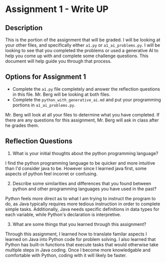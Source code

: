 # Assignment 1 - Write UP

## Description
This is the portion of the assignment that will be graded.  I will be looking at your other files, and specifically either `a1.py` or `a1_ai_problems.py`.  I will be looking to see that you completed the problems or used a generative AI to help you come up with and complete some challenge questions.  This document will help guide you through that process.

## Options for Assignment 1
- Complete the `a1.py` file completely and answer the reflection questions in this file.  Mr. Berg will be looking at both files.
- Complete the `python_with_generative_ai.md` and put your programming portions in `a1_ai_problems.py`.

Mr. Berg will look at all your files to determine what you have completed.  If there are any questions for this assignment, Mr. Berg will ask in class after he grades them.


## Reflection Questions

1. What is your initial thoughts about the python programming language?

I find the python programming language to be quicker and more intuitive than I'd consider java to be. However since I learned java first, some aspects of python feel incorret or confusing. 

2. Describe some similarities and differences that you found between python and other programming languages you have used in the past?

Python feels more direct as to what I am trying to instruct the program to do, as Java typically requires more tedious instruction in order to complete simple tasks. Additionally, Java needs specific definitions in data types for each variable, while Python's declaration is interpretive. 

3. What are some things that you learned through this assignment?

Through this assignment, I learned how to translate familar aspects I learned on Java into Python code for problem solving. I also learned that Python has built-in functions that execute tasks that would otherwise take multiple steps in Java coding. Once I become more knowledgable and comfortable with Python, coding with it will likely be faster. 